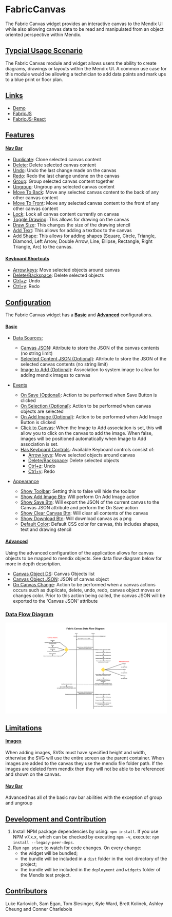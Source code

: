 # **FabricCanvas**
The Fabric Canvas widget provides an interactive canvas to the Mendix UI while also allowing canvas data to be read and manipulated from an object oriented perspective within Mendix.

## <u>Typcial Usage Scenario</u>
The Fabric Canvas module and widget allows users the ability to create diagrams, drawings or layouts within the Mendix UI. A common use case for this module would be allowing a technician to add data points and mark ups to a blue print or floor plan.

## <u>Links</u>
* [<u>Demo</u>](https://fabriccanvas-sandbox.mxapps.io/)
* [<u>FabricJS</u>](http://fabricjs.com/docs/)
* [<u>FabricJS-React</u>](https://www.npmjs.com/package/fabricjs-react)

## <u>Features</u>
#### **<u>Nav Bar</u>**
* <u>Duplicate</u>: Clone selected canvas content
* <u>Delete</u>: Delete selected canvas content
* <u>Undo</u>: Undo the last change made on the canvas
* <u>Redo</u>: Redo the last change undone on the canvas
* <u>Group</u>: Group selected canvas content together
* <u>Ungroup</u>: Ungroup any selected canvas content
* <u>Move To Back</u>: Move any selected canvas content to the back of any other canvas content
* <u>Move To Front</u>: Move any selected canvas content to the front of any other canvas content
* <u>Lock</u>: Lock all canvas content currently on canvas
* <u>Toggle Drawing</u>: This allows for drawing on the canvas
* <u>Draw Size</u>: This changes the size of the drawing stencil
* <u>Add Text</u>: This allows for adding a textbox to the canvas
* <u>Add Shape</u>: This allows for adding shapes (Square, Circle, Triangle, Diamond, Left Arrow, Double Arrow, Line, Ellipse, Rectangle, Right Triangle, Arc) to the canvas.

#### **<u>Keyboard Shortcuts</u>**
* <u>Arrow keys</u>: Move selected objects around canvas
* <u>Delete/Backspace</u>: Delete selected objects
* <u>Ctrl+z</u>: Undo
* <u>Ctrl+y</u>: Redo

## <u>Configuration</u>
The Fabric Canvas widget has a **<u>Basic</u>** and **<u>Advanced</u>** configurations.

#### **<u>Basic</u>**
* <u>Data Sources:</u> 
  * <u>Canvas JSON</u>: Attribute to store the JSON of the canvas contents (no string limit)
  * <u>Selected Content JSON (Optional)</u>: Attribute to store the JSON of the selected canvas contents (no string limit)
  * <u>Image to Add (Optional)</u>: Association to system.image to allow for adding mendix images to canvas

* <u>Events</u>
  * <u>On Save (Optional)</u>: Action to be performed when Save Button is clicked
  * <u>On Selection (Optional)</u>: Action to be performed when canvas objects are selected
  * <u>On Add Image (Optional)</u>: Action to be performed when Add Image Button is clicked
  * <u>Click to Canvas</u>: When the Image to Add association is set, this will allow you to click on the canvas to add the image. When false, images will be positioned automatically when Image to Add association is set.
  * <u>Has Keyboard Controls</u>: Available Keyboard controls consist of:
    * <u>Arrow keys</u>: Move selected objects around canvas
    * <u>Delete/Backspace</u>: Delete selected objects
    * <u>Ctrl+z</u>: Undo
    * <u>Ctrl+y</u>: Redo

* <u>Appearance</u>
  * <u>Show Toolbar</u>: Setting this to false will hide the toolbar
  * <u>Show Add Image Btn</u>: Will perform On Add Image action
  * <u>Show Save Btn</u>: Will export the JSON of the current canvas to the Canvas JSON attribute and perform the On Save action
  * <u>Show Clear Canvas Btn</u>: Will clear all contents of the canvas
  * <u>Show Download Btn</u>: Will download canvas as a png
  * <u>Default Color</u>: Default CSS color for canvas, this includes shapes, text and drawing stencil

#### **<u>Advanced</u>**
Using the advanced configuration of the application allows for canvas objects to be mapped to mendix objects. See data flow diagram below for more in depth description.
  * <u>Canvas Object DS</u>: Canvas Objects list
  * <u>Canvas Object JSON</u>: JSON of canvas object
  * <u>On Canvas Change</u>: Action to be performed when a canvas actions occurs such as duplicate, delete, undo, redo, canvas object moves or changes color. Prior to this action being called, the canvas JSON will be exported to the 'Canvas JSON' attribute

### <u>Data Flow Diagram</U>
![Data Flow Diagram](src/Images/FabricCanvasDataDiagram.png)

## <u>Limitations</u>
#### <u>Images</u>
When adding images, SVGs must have specified height and width, otherwise the SVG will use the entire screen as the parent container.
When images are added to the canvas they use the mendix file folder path. If the images are deleted form mendix then they will not be able to be referenced and shown on the canvas.

#### <u>Nav Bar</u>
Advanced has all of the basic nav bar abilities with the exception of group and ungroup

## <u>Development and Contribution</u>
1. Install NPM package dependencies by using: `npm install`. If you use NPM v7.x.x, which can be checked by executing `npm -v`, execute: `npm install --legacy-peer-deps`.
1. Run `npm start` to watch for code changes. On every change:
    - the widget will be bundled;
    - the bundle will be included in a `dist` folder in the root directory of the project;
    - the bundle will be included in the `deployment` and `widgets` folder of the Mendix test project.

## <u>Contributors</u>
Luke Karlovich, Sam Egan, Tom Slesinger, Kyle Ward, Brett Kolinek, Ashley Cheung and Conner Charlebois